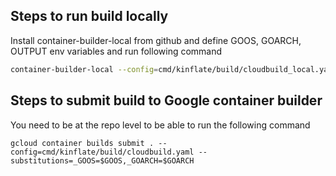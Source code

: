 ## Steps to run build locally

Install container-builder-local from github and define GOOS, GOARCH, OUTPUT env
variables and run following command

```sh
container-builder-local --config=cmd/kinflate/build/cloudbuild_local.yaml --dryrun=false --substitutions=_GOOS=$GOOS,_GOARCH=$GOARCH --write-workspace=$OUTPUT .
```

## Steps to submit build to Google container builder

You need to be at the repo level to be able to run the following command

```
gcloud container builds submit . --config=cmd/kinflate/build/cloudbuild.yaml --substitutions=_GOOS=$GOOS,_GOARCH=$GOARCH
```
